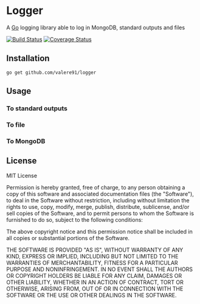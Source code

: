 # Logger

A [Go](http://golang.org/) logging library able to log in MongoDB, standard outputs and files

[![Build Status](https://travis-ci.org/VALERE91/logger.svg?branch=develop)](https://travis-ci.org/VALERE91/logger)
[![Coverage Status](https://coveralls.io/repos/VALERE91/logger/badge.svg?branch=develop&service=github)](https://coveralls.io/github/VALERE91/logger?branch=develop)

## Installation

`go get github.com/valere91/logger`

## Usage

### To standard outputs

### To file

### To MongoDB

## License

MIT License

Permission is hereby granted, free of charge, to any person obtaining a copy of this software and associated documentation files (the "Software"), to deal in the Software without restriction, including without limitation the rights to use, copy, modify, merge, publish, distribute, sublicense, and/or sell copies of the Software, and to permit persons to whom the Software is furnished to do so, subject to the following conditions:

The above copyright notice and this permission notice shall be included in all copies or substantial portions of the Software.

THE SOFTWARE IS PROVIDED "AS IS", WITHOUT WARRANTY OF ANY KIND, EXPRESS OR IMPLIED, INCLUDING BUT NOT LIMITED TO THE WARRANTIES OF MERCHANTABILITY, FITNESS FOR A PARTICULAR PURPOSE AND NONINFRINGEMENT. IN NO EVENT SHALL THE AUTHORS OR COPYRIGHT HOLDERS BE LIABLE FOR ANY CLAIM, DAMAGES OR OTHER LIABILITY, WHETHER IN AN ACTION OF CONTRACT, TORT OR OTHERWISE, ARISING FROM, OUT OF OR IN CONNECTION WITH THE SOFTWARE OR THE USE OR OTHER DEALINGS IN THE SOFTWARE.